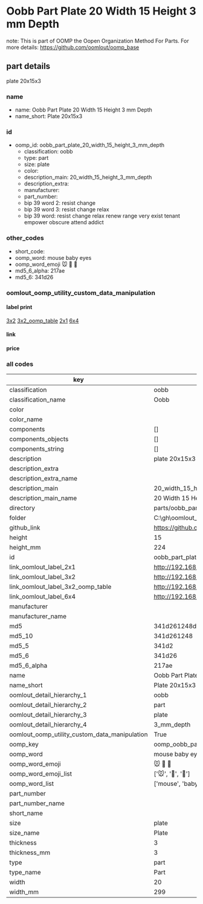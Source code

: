 # Oobb Part Plate 20 Width 15 Height 3 mm Depth  

note: This is part of OOMP the Oopen Organization Method For Parts. For more details: https://github.com/oomlout/oomp_base

##  part details
  



plate 20x15x3



### name
* name: Oobb Part Plate 20 Width 15 Height 3 mm Depth
* name_short: Plate 20x15x3 
### id
* oomp_id: oobb_part_plate_20_width_15_height_3_mm_depth
  * classification: oobb
  * type: part
  * size: plate
  * color: 
  * description_main: 20_width_15_height_3_mm_depth
  * description_extra: 
  * manufacturer: 
  * part_number: 
  * bip 39 word 2: resist change
  * bip 39 word 3: resist change relax
  * bip 39 word: resist change relax renew range very exist tenant empower obscure attend addict

### other_codes
* short_code: 
* oomp_word: mouse baby eyes
* oomp_word_emoji :mouse: :baby: :eyes:
* md5_6_alpha: 217ae
* md5_6: 341d26






### oomlout_oomp_utility_custom_data_manipulation
#### label print
[3x2](http://192.168.1.245:1112/?label=oomp%20217ae)
[3x2_oomp_table](http://192.168.1.108:1112/?label=oomp%20217ae)
[2x1](http://192.168.1.242:1112/?label=oomp%20217ae)
[6x4](http://192.168.1.55:1112/?label=oomp%20217ae)    

#### link

                              

#### price







### all codes 
| key | value |  
| --- | --- |  
| classification | oobb |  
| classification_name | Oobb |  
| color |  |  
| color_name |  |  
| components | [] |  
| components_objects | [] |  
| components_string | [] |  
| description | plate 20x15x3 |  
| description_extra |  |  
| description_extra_name |  |  
| description_main | 20_width_15_height_3_mm_depth |  
| description_main_name | 20 Width 15 Height 3 mm Depth |  
| directory | parts/oobb_part_plate_20_width_15_height_3_mm_depth |  
| folder | C:\gh\oomlout_oobb_version_4_generated_parts\things\oobb_part_plate_20_width_15_height_3_mm_depth |  
| github_link | https://github.com/oomlout/oomlout_oomp_part_src/tree/main/parts/oobb_part_plate_20_width_15_height_3_mm_depth |  
| height | 15 |  
| height_mm | 224 |  
| id | oobb_part_plate_20_width_15_height_3_mm_depth |  
| link_oomlout_label_2x1 | http://192.168.1.242:1112/?label=oomp%20217ae |  
| link_oomlout_label_3x2 | http://192.168.1.245:1112/?label=oomp%20217ae |  
| link_oomlout_label_3x2_oomp_table | http://192.168.1.108:1112/?label=oomp%20217ae |  
| link_oomlout_label_6x4 | http://192.168.1.55:1112/?label=oomp%20217ae |  
| manufacturer |  |  
| manufacturer_name |  |  
| md5 | 341d261248df09fbcbd8eb636a098dbb |  
| md5_10 | 341d261248 |  
| md5_5 | 341d2 |  
| md5_6 | 341d26 |  
| md5_6_alpha | 217ae |  
| name | Oobb Part Plate 20 Width 15 Height 3 mm Depth |  
| name_short | Plate 20x15x3  |  
| oomlout_detail_hierarchy_1 | oobb |  
| oomlout_detail_hierarchy_2 | part |  
| oomlout_detail_hierarchy_3 | plate |  
| oomlout_detail_hierarchy_4 | 3_mm_depth |  
| oomlout_oomp_utility_custom_data_manipulation | True |  
| oomp_key | oomp_oobb_part_plate_20_width_15_height_3_mm_depth |  
| oomp_word | mouse baby eyes |  
| oomp_word_emoji | :mouse: :baby: :eyes: |  
| oomp_word_emoji_list | [':mouse:', ':baby:', ':eyes:'] |  
| oomp_word_list | ['mouse', 'baby', 'eyes'] |  
| part_number |  |  
| part_number_name |  |  
| short_name |  |  
| size | plate |  
| size_name | Plate |  
| thickness | 3 |  
| thickness_mm | 3 |  
| type | part |  
| type_name | Part |  
| width | 20 |  
| width_mm | 299 |  
